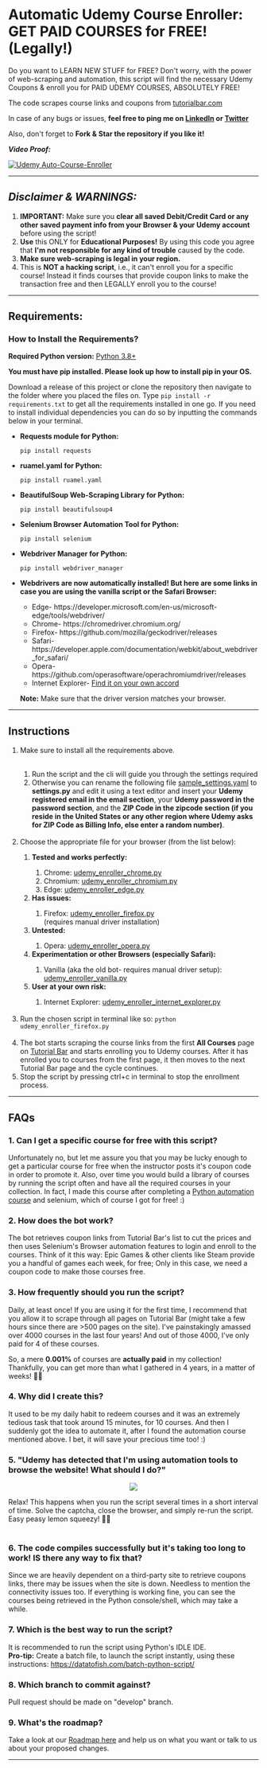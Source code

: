 # Automatic Udemy Course Enroller: GET PAID COURSES for FREE! (Legally!)

Do you want to LEARN NEW STUFF for FREE? Don't worry, with the power of
web-scraping and automation, this script will find the necessary Udemy Coupons
&amp; enroll you for PAID UDEMY COURSES, ABSOLUTELY FREE!

The code scrapes course links and coupons from
[tutorialbar.com](https://tutorialbar.com)

In case of any bugs or issues, **feel free to ping me on
[LinkedIn](https://www.linkedin.com/in/aapatre/) or
[Twitter](https://twitter.com/Antariksh_Patre)**

Also, don't forget to **Fork & Star the repository if you like it!**

**_Video Proof:_**

[![Udemy Auto-Course-Enroller](https://img.youtube.com/vi/IW8CCtv2k2A/0.jpg)](https://www.youtube.com/watch?v=IW8CCtv2k2A "GET PAID UDEMY Courses for FREE, Automatically with this Python Script!")

---

## **_Disclaimer & WARNINGS:_**</br>

1. **IMPORTANT:** Make sure you **clear all saved Debit/Credit Card or any other
   saved payment info from your Browser & your Udemy account** before using the
   script!</br>
2. **Use** this ONLY for **Educational Purposes!** By using this code you agree
   that **I'm not responsible for any kind of trouble** caused by the code.</br>
3. **Make sure web-scraping is legal in your region.**</br>
4. This is **NOT a hacking script**, i.e., it can't enroll you for a specific
   course! Instead it finds courses that provide coupon links to make the
   transaction free and then LEGALLY enroll you to the course!</br>

---

## Requirements:

### How to Install the Requirements?

<strong>Required Python version:</strong>
[Python 3.8+](https://www.python.org/downloads/)

**You must have pip installed. Please look up how to install pip in your OS.**

Download a release of this project or clone the repository then navigate to the folder where you placed the files on. Type `pip install -r requirements.txt` to get all the requirements installed in one go. If you need to install individual dependencies you can do so by inputting the commands below in your terminal.


<ul>
  <strong><li>Requests module for Python:</li></strong>
<pre><code>pip install requests</code></pre>

<strong><li>ruamel.yaml for Python:</li></strong>

<pre><code>pip install ruamel.yaml</code></pre>

<strong><li>BeautifulSoup Web-Scraping Library for Python:</li></strong>

<pre><code>pip install beautifulsoup4</code></pre>

<strong><li>Selenium Browser Automation Tool for Python:</li></strong>

<pre><code>pip install selenium</code></pre>

<strong><li>Webdriver Manager for Python:</li></strong>

<pre><code>pip install webdriver_manager</code></pre>


<strong><li>Webdrivers are now automatically installed! But here are
some links in case you are using the vanilla script or the Safari
Browser:</strong>

<ul>
  <li>Edge- https://developer.microsoft.com/en-us/microsoft-edge/tools/webdriver/</li>
  <li>Chrome- https://chromedriver.chromium.org/</li>
  <li>Firefox- https://github.com/mozilla/geckodriver/releases</li>
  <li>Safari- https://developer.apple.com/documentation/webkit/about_webdriver_for_safari/</li>
  <li>Opera- https://github.com/operasoftware/operachromiumdriver/releases</li>
  <li>Internet Explorer- <a href='https://www.selenium.dev/downloads/'>Find it on your own accord</a></li>
</ul>

<strong>Note:</strong> Make sure that the driver version matches your browser.

</ul>

---

## Instructions

<ol>
  <li>Make sure to install all the requirements above.</li>
  </br>
  <ol>
  <li>Run the script and the cli will guide you through the settings required</li>
  <li>Otherwise you can rename the following file <a href="sample_settings.yaml">sample_settings.yaml</a> to <strong>settings.py</strong> and edit it using a text editor and insert your <strong>Udemy registered email in the email section</strong>, your <strong>Udemy password in the password section</strong>, and the <strong>ZIP Code in the zipcode section (if you reside in the United States or any other region where Udemy asks for ZIP Code as Billing Info, else enter a random number)</strong>.</li>
  </ol>
  </br>
  <li>Choose the appropriate file for your browser (from the list below): </li>
  <ol>
    <li><strong>Tested and works perfectly: </strong></li>
    <ol>
      <li>Chrome: <a href="https://github.com/aapatre/Automatic-Udemy-Course-Enroller-GET-PAID-UDEMY-COURSES-for-FREE/blob/master/udemy_enroller_chrome.py">udemy_enroller_chrome.py</a></li>
      <li>Chromium: <a href="https://github.com/aapatre/Automatic-Udemy-Course-Enroller-GET-PAID-UDEMY-COURSES-for-FREE/blob/master/udemy_enroller_chromium.py">udemy_enroller_chromium.py</a></li>
      <li>Edge: <a href="https://github.com/aapatre/Automatic-Udemy-Course-Enroller-GET-PAID-UDEMY-COURSES-for-FREE/blob/master/udemy_enroller_edge.py">udemy_enroller_edge.py</a></li>
    </ol>
    <li><strong>Has issues: </strong></li>
    <ol>
      <li>Firefox: <a href="https://github.com/aapatre/Automatic-Udemy-Course-Enroller-GET-PAID-UDEMY-COURSES-for-FREE/blob/master/udemy_enroller_firefox.py">udemy_enroller_firefox.py</a></li> (requires manual driver installation)
    </ol>
    <li><strong>Untested: </strong></li>
    <ol>
      <li>Opera: <a href="https://github.com/aapatre/Automatic-Udemy-Course-Enroller-GET-PAID-UDEMY-COURSES-for-FREE/blob/master/udemy_enroller_opera.py">udemy_enroller_opera.py</a></li>
    </ol>
    <li><strong>Experimentation or other Browsers (especially Safari):</strong></li>
    <ol><li>Vanilla (aka the old bot- requires manual driver setup): <a href="https://github.com/aapatre/Automatic-Udemy-Course-Enroller-GET-PAID-UDEMY-COURSES-for-FREE/blob/master/udemy_enroller_vanilla.py">udemy_enroller_vanilla.py</a></li></ol>
    <li><strong>User at your own risk:</strong></li>
    <ol><li>Internet Explorer: <a href="https://github.com/aapatre/Automatic-Udemy-Course-Enroller-GET-PAID-UDEMY-COURSES-for-FREE/blob/master/udemy_enroller_internet_explorer.py">udemy_enroller_internet_explorer.py</a></li></ol>
  </ol>
  </br>
  <li>Run the chosen script in terminal like so:  <code>python udemy_enroller_firefox.py</code>
</li>
  </br>
  <li>The bot starts scraping the course links from the first <strong>All Courses</strong> page on <a href='https://www.tutorialbar.com/all-courses/page/1'>Tutorial Bar</a> and starts enrolling you to Udemy courses. After it has enrolled you to courses from the first page, it then moves to the next Tutorial Bar page and the cycle continues.
  </br>
  <li>Stop the script by pressing ctrl+c in terminal to stop the enrollment process.</li>
</ol>

---

## FAQs

### 1. Can I get a specific course for free with this script?

Unfortunately no, but let me assure you that you may be lucky enough to get a
particular course for free when the instructor posts it's coupon code in order
to promote it. Also, over time you would build a library of courses by running
the script often and have all the required courses in your collection. In fact,
I made this course after completing a
[Python automation course](https://www.udemy.com/course/automate/) and selenium,
which of course I got for free! :)

### 2. How does the bot work?

The bot retrieves coupon links from Tutorial Bar's list to cut the prices and
then uses Selenium's Browser automation features to login and enroll to the
courses. Think of it this way: Epic Games & other clients like Steam provide you
a handful of games each week, for free; Only in this case, we need a coupon code
to make those courses free.

### 3. How frequently should you run the script?

Daily, at least once! If you are using it for the first time, I recommend that
you allow it to scrape through all pages on Tutorial Bar (might take a few hours
since there are >500 pages on the site). I've painstakingly amassed over 4000
courses in the last four years! And out of those 4000, I've only paid for 4 of
these courses.

So, a mere **0.001%** of courses are **actually paid** in my collection!
Thankfully, you can get more than what I gathered in 4 years, in a matter of
weeks! 🙌🏻

### 4. Why did I create this?

It used to be my daily habit to redeem courses and it was an extremely tedious
task that took around 15 minutes, for 10 courses. And then I suddenly got the
idea to automate it, after I found the automation course mentioned above. I bet,
it will save your precious time too! :)

### 5. "Udemy has detected that I'm using automation tools to browse the website! What should I do?"

<p align="center"><kbd><img src="https://i.imgur.com/pwseilE.jpg" /></kbd></p>
Relax! This happens when you run the script several times in a short interval of time. Solve the captcha, close the browser, and simply re-run the script. Easy peasy lemon squeezy! 🍋🙃 <br /><br />


### 6. The code compiles successfully but it's taking too long to work! IS there any way to fix that?

Since we are heavily dependent on a third-party site to retrieve coupons links,
there may be issues when the site is down. Needless to mention the connectivity
issues too. If everything is working fine, you can see the courses being
retrieved in the Python console/shell, which may take a while.

### 7. Which is the best way to run the script?

It is recommended to run the script using Python's IDLE IDE. <br />
**Pro-tip:** Create a batch file, to launch the script instantly, using these
instructions: https://datatofish.com/batch-python-script/

### 8. Which branch to commit against?

Pull request should be made on "develop" branch.

### 9. What's the roadmap?

Take a look at our [Roadmap here](https://github.com/aapatre/Automatic-Udemy-Course-Enroller-GET-PAID-UDEMY-COURSES-for-FREE/projects/1) and help us on what you want or talk to us about your proposed changes.

---
